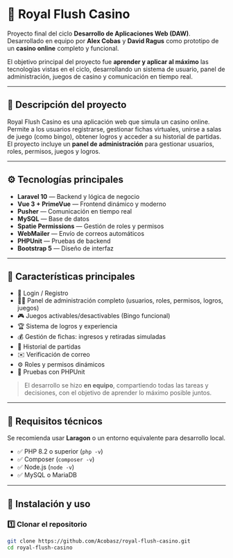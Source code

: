 # 🎰 Royal Flush Casino

Proyecto final del ciclo **Desarrollo de Aplicaciones Web (DAW)**.  
Desarrollado en equipo por **Alex Cobas** y **David Ragus** como prototipo de un **casino online** completo y funcional.

El objetivo principal del proyecto fue **aprender y aplicar al máximo** las tecnologías vistas en el ciclo, desarrollando un sistema de usuario, panel de administración, juegos de casino y comunicación en tiempo real.

---

## 🧠 Descripción del proyecto

Royal Flush Casino es una aplicación web que simula un casino online.  
Permite a los usuarios registrarse, gestionar fichas virtuales, unirse a salas de juego (como bingo), obtener logros y acceder a su historial de partidas.  
El proyecto incluye un **panel de administración** para gestionar usuarios, roles, permisos, juegos y logros.

---

## ⚙️ Tecnologías principales

- **Laravel 10** — Backend y lógica de negocio  
- **Vue 3 + PrimeVue** — Frontend dinámico y moderno  
- **Pusher** — Comunicación en tiempo real  
- **MySQL** — Base de datos  
- **Spatie Permissions** — Gestión de roles y permisos  
- **WebMailer** — Envío de correos automáticos  
- **PHPUnit** — Pruebas de backend  
- **Bootstrap 5** — Diseño de interfaz

---

## 🧩 Características principales

- 🔐 Login / Registro  
- 🧑‍💼 Panel de administración completo (usuarios, roles, permisos, logros, juegos)  
- 🎮 Juegos activables/desactivables (Bingo funcional)  
- 🏆 Sistema de logros y experiencia  
- 💰 Gestión de fichas: ingresos y retiradas simuladas  
- 📜 Historial de partidas  
- ✉️ Verificación de correo
- ⚙️ Roles y permisos dinámicos  
- 🧪 Pruebas con PHPUnit

> El desarrollo se hizo **en equipo**, compartiendo todas las tareas y decisiones, con el objetivo de aprender lo máximo posible juntos.

---

## 🧰 Requisitos técnicos

Se recomienda usar **Laragon** o un entorno equivalente para desarrollo local.

- ✅ PHP 8.2 o superior (`php -v`)  
- ✅ Composer (`composer -v`)  
- ✅ Node.js (`node -v`)  
- ✅ MySQL o MariaDB

---

## 🚀 Instalación y uso

### 1️⃣ Clonar el repositorio
```bash
git clone https://github.com/Acobasz/royal-flush-casino.git
cd royal-flush-casino
